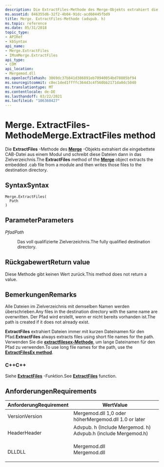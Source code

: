 ```yaml
---
description: Die ExtractFiles-Methode des Merge-Objekts extrahiert die eingebettete CAB-Datei aus einem Modul und schreibt diese Dateien dann in das Zielverzeichnis.
ms.assetid: 846355d6-32f2-4b04-91dc-acd60445fbd9
title: Merge. ExtractFiles-Methode (advpub. h)
ms.topic: reference
ms.date: 05/31/2018
topic_type:
- APIRef
- kbSyntax
api_name:
- Merge.ExtractFiles
- IMsmMerge.ExtractFiles
api_type:
- COM
api_location:
- Mergemod.dll
ms.openlocfilehash: 3869dc37b841d386891eb70940054bd78805bf94
ms.sourcegitcommit: c8ec1ded1ffffc364d3c4f560bb2171da0dc5040
ms.translationtype: MT
ms.contentlocale: de-DE
ms.lasthandoff: 03/22/2021
ms.locfileid: "106360427"
---
```

# <a name="mergeextractfiles-method"></a><span data-ttu-id="db223-103">Merge. ExtractFiles-Methode</span><span class="sxs-lookup"><span data-stu-id="db223-103">Merge.ExtractFiles method</span></span>

<span data-ttu-id="db223-104">Die **ExtractFiles** -Methode des [**Merge**](merge-object.md) -Objekts extrahiert die eingebettete CAB-Datei aus einem Modul und schreibt diese Dateien dann in das Zielverzeichnis.</span><span class="sxs-lookup"><span data-stu-id="db223-104">The **ExtractFiles** method of the [**Merge**](merge-object.md) object extracts the embedded .cab file from a module and then writes those files to the destination directory.</span></span>

## <a name="syntax"></a><span data-ttu-id="db223-105">Syntax</span><span class="sxs-lookup"><span data-stu-id="db223-105">Syntax</span></span>


```JScript
Merge.ExtractFiles(
  Path
)
```



## <a name="parameters"></a><span data-ttu-id="db223-106">Parameter</span><span class="sxs-lookup"><span data-stu-id="db223-106">Parameters</span></span>

<dl> <dt>

<span data-ttu-id="db223-107">*Pfad*</span><span class="sxs-lookup"><span data-stu-id="db223-107">*Path*</span></span> 
</dt> <dd>

<span data-ttu-id="db223-108">Das voll qualifizierte Zielverzeichnis.</span><span class="sxs-lookup"><span data-stu-id="db223-108">The fully qualified destination directory.</span></span>

</dd> </dl>

## <a name="return-value"></a><span data-ttu-id="db223-109">Rückgabewert</span><span class="sxs-lookup"><span data-stu-id="db223-109">Return value</span></span>

<span data-ttu-id="db223-110">Diese Methode gibt keinen Wert zurück.</span><span class="sxs-lookup"><span data-stu-id="db223-110">This method does not return a value.</span></span>

## <a name="remarks"></a><span data-ttu-id="db223-111">Bemerkungen</span><span class="sxs-lookup"><span data-stu-id="db223-111">Remarks</span></span>

<span data-ttu-id="db223-112">Alle Dateien im Zielverzeichnis mit demselben Namen werden überschrieben.</span><span class="sxs-lookup"><span data-stu-id="db223-112">Any files in the destination directory with the same name are overwritten.</span></span> <span data-ttu-id="db223-113">Der Pfad wird erstellt, wenn er nicht bereits vorhanden ist.</span><span class="sxs-lookup"><span data-stu-id="db223-113">The path is created if it does not already exist.</span></span>

<span data-ttu-id="db223-114">**ExtractFiles** extrahiert Dateien immer mit kurzen Dateinamen für den Pfad.</span><span class="sxs-lookup"><span data-stu-id="db223-114">**ExtractFiles** always extracts files using short file names for the path.</span></span> <span data-ttu-id="db223-115">Verwenden Sie die [**extractfilesex-Methode**](merge-extractfilesex.md), um lange Dateinamen für den Pfad zu verwenden.</span><span class="sxs-lookup"><span data-stu-id="db223-115">To use long file names for the path, use the [**ExtractFilesEx method**](merge-extractfilesex.md).</span></span>

### <a name="c"></a><span data-ttu-id="db223-116">C++</span><span class="sxs-lookup"><span data-stu-id="db223-116">C++</span></span>

<span data-ttu-id="db223-117">Siehe [**ExtractFiles**](/windows/win32/api/mergemod/nf-mergemod-imsmmerge-extractfiles) -Funktion.</span><span class="sxs-lookup"><span data-stu-id="db223-117">See [**ExtractFiles**](/windows/win32/api/mergemod/nf-mergemod-imsmmerge-extractfiles) function.</span></span>

## <a name="requirements"></a><span data-ttu-id="db223-118">Anforderungen</span><span class="sxs-lookup"><span data-stu-id="db223-118">Requirements</span></span>



| <span data-ttu-id="db223-119">Anforderung</span><span class="sxs-lookup"><span data-stu-id="db223-119">Requirement</span></span> | <span data-ttu-id="db223-120">Wert</span><span class="sxs-lookup"><span data-stu-id="db223-120">Value</span></span> |
|--------------------|----------------------------------------------------------------------------------------------------------|
| <span data-ttu-id="db223-121">Version</span><span class="sxs-lookup"><span data-stu-id="db223-121">Version</span></span><br/> | <span data-ttu-id="db223-122">Mergemod.dll 1,0 oder höher</span><span class="sxs-lookup"><span data-stu-id="db223-122">Mergemod.dll 1.0 or later</span></span><br/>                                                                     |
| <span data-ttu-id="db223-123">Header</span><span class="sxs-lookup"><span data-stu-id="db223-123">Header</span></span><br/>  | <dl> <span data-ttu-id="db223-124"><dt>Advpub. h (Include Mergemod. h)</dt></span><span class="sxs-lookup"><span data-stu-id="db223-124"><dt>Advpub.h (include Mergemod.h)</dt></span></span> </dl> |
| <span data-ttu-id="db223-125">DLL</span><span class="sxs-lookup"><span data-stu-id="db223-125">DLL</span></span><br/>     | <dl> <span data-ttu-id="db223-126"><dt>Mergemod.dll</dt></span><span class="sxs-lookup"><span data-stu-id="db223-126"><dt>Mergemod.dll</dt></span></span> </dl>                  |



 

 
